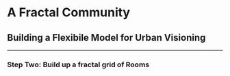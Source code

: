 # A Fractal Community
## Building a Flexibile Model for Urban Visioning
---

### Step Two: Build up a fractal grid of Rooms